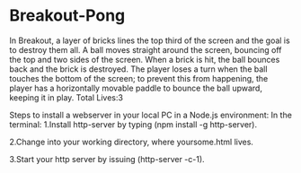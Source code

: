 # Breakout-Pong
In Breakout, a layer of bricks lines the top third of the screen and the goal is to destroy them all. A ball moves straight around the screen, bouncing off the top and two sides of the screen. When a brick is hit, the ball bounces back and the brick is destroyed. The player loses a turn when the ball touches the bottom of the screen; to prevent this from happening, the player has a horizontally movable paddle to bounce the ball upward, keeping it in play.
Total Lives:3

Steps to install a webserver in your local PC in a Node.js environment:
In the terminal:
1.Install http-server by typing (npm install -g http-server).

2.Change into your working directory, where yoursome.html lives.

3.Start your http server by issuing (http-server -c-1).
